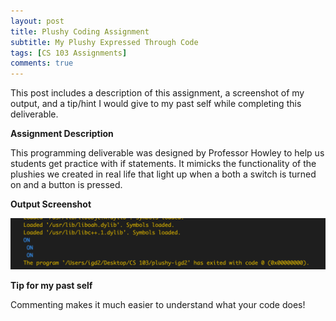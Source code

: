 ```yaml
---
layout: post
title: Plushy Coding Assignment 
subtitle: My Plushy Expressed Through Code 
tags: [CS 103 Assignments]
comments: true
---
```


This post includes a description of this assignment, a screenshot of my output, and a tip/hint I would give to my past self while completing this deliverable.
 

**Assignment Description**

This programming deliverable was designed by Professor Howley to help us students get practice with  if statements. It mimicks the functionality of the plushies we created in real life that light up when a both a switch is turned on and a button is pressed.

**Output Screenshot**

![output](https://github.com/iangdp/iangdp.github.io/blob/master/assets/img/Screen%20Shot%202023-02-28%20at%2011.45.20%20AM.png?raw=true)

**Tip for my past self**

Commenting makes it much easier to understand what your code does!
